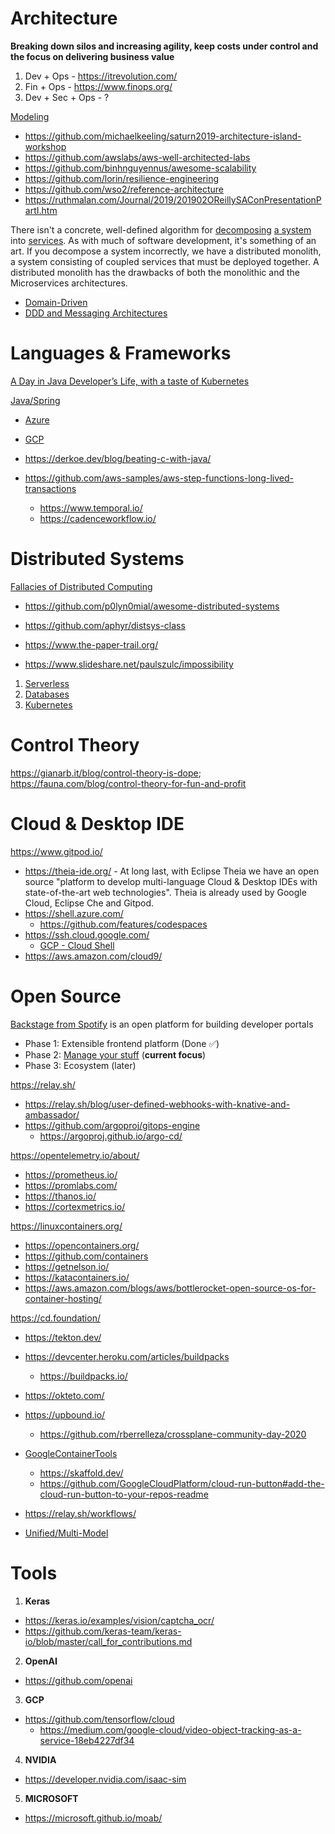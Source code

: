 # Architecture

**Breaking down silos and increasing agility, keep costs under control and the focus on delivering business value**

1. Dev + Ops - https://itrevolution.com/
2. Fin + Ops - https://www.finops.org/
3. Dev + Sec + Ops - ?

[Modeling](../Patterns/Modeling.md)

* https://github.com/michaelkeeling/saturn2019-architecture-island-workshop
* https://github.com/awslabs/aws-well-architected-labs
* https://github.com/binhnguyennus/awesome-scalability
* https://github.com/lorin/resilience-engineering
* https://github.com/wso2/reference-architecture
* https://ruthmalan.com/Journal/2019/201902OReillySAConPresentationPartI.htm

There isn't a concrete, well-defined algorithm for [decomposing](https://blog.acolyer.org/2016/09/05/on-the-criteria-to-be-used-in-decomposing-systems-into-modules/) [a system](https://queue.acm.org/detail.cfm?id=3395214) into [services](Modeling.md). As with much of software development, it's something of an art. If you decompose a system incorrectly, we have a distributed monolith, a system consisting of coupled services that must be deployed together. A distributed monolith has the drawbacks of both the monolithic and the Microservices architectures.

* [Domain-Driven](https://www.dddheuristics.com/)
* [DDD and Messaging Architectures](https://verraes.net/2019/05/ddd-msg-arch/)

# Languages & Frameworks

[A Day in Java Developer’s Life, with a taste of Kubernetes](https://github.com/aws-samples/kubernetes-for-java-developers/blob/master/readme.adoc)

[Java/Spring](https://www.infoq.com/news/2020/06/spring-boot-230-cloud/)
* [Azure](https://azure.microsoft.com/en-us/services/spring-cloud/)
* [GCP](https://cloud.spring.io/spring-cloud-gcp/reference/html/)
* https://derkoe.dev/blog/beating-c-with-java/

* https://github.com/aws-samples/aws-step-functions-long-lived-transactions
  * https://www.temporal.io/
  * https://cadenceworkflow.io/

# Distributed Systems

[Fallacies of Distributed Computing](https://en.wikipedia.org/wiki/Fallacies_of_distributed_computing)

* https://github.com/p0lyn0mial/awesome-distributed-systems

* https://github.com/aphyr/distsys-class

* https://www.the-paper-trail.org/

* https://www.slideshare.net/paulszulc/impossibility

1. [Serverless](../System/Serverless.md)
2. [Databases](../System/Databases.md)
3. [Kubernetes](../System/Kubernetes.md)

# Control Theory

https://gianarb.it/blog/control-theory-is-dope; https://fauna.com/blog/control-theory-for-fun-and-profit

# Cloud & Desktop IDE

https://www.gitpod.io/
* https://theia-ide.org/ - At long last, with Eclipse Theia we have an open source "platform to develop multi-language Cloud & Desktop IDEs with state-of-the-art web technologies". Theia is already used by Google Cloud, Eclipse Che and Gitpod.
* https://shell.azure.com/
  * https://github.com/features/codespaces
* https://ssh.cloud.google.com/
  * [GCP - Cloud Shell](https://cloud.google.com/blog/products/gcp/introducing-google-cloud-shels-new-code-editor)
* https://aws.amazon.com/cloud9/

# Open Source

[Backstage from Spotify](https://backstage.io/) is an open platform for building developer portals
* Phase 1: Extensible frontend platform (Done ✅) 
* Phase 2: [Manage your stuff](https://backstage.io/blog/2020/05/22/phase-2-service-catalog) (**current focus**)
* Phase 3: Ecosystem (later) 

https://relay.sh/
* https://relay.sh/blog/user-defined-webhooks-with-knative-and-ambassador/
* https://github.com/argoproj/gitops-engine
  * https://argoproj.github.io/argo-cd/  

https://opentelemetry.io/about/
* https://prometheus.io/
* https://promlabs.com/
* https://thanos.io/
* https://cortexmetrics.io/

https://linuxcontainers.org/
* https://opencontainers.org/
* https://github.com/containers
* https://getnelson.io/
* https://katacontainers.io/
* https://aws.amazon.com/blogs/aws/bottlerocket-open-source-os-for-container-hosting/

https://cd.foundation/
* https://tekton.dev/
  
* https://devcenter.heroku.com/articles/buildpacks
  * https://buildpacks.io/
    
* https://okteto.com/

* https://upbound.io/
  * https://github.com/rberrelleza/crossplane-community-day-2020

* [GoogleContainerTools](https://github.com/GoogleContainerTools)
  * https://skaffold.dev/
  * https://github.com/GoogleCloudPlatform/cloud-run-button#add-the-cloud-run-button-to-your-repos-readme
  
* https://relay.sh/workflows/

* [Unified/Multi-Model](http://www.mm-adt.org/)

# Tools

1. **Keras**
* https://keras.io/examples/vision/captcha_ocr/
* https://github.com/keras-team/keras-io/blob/master/call_for_contributions.md

2. **OpenAI**
* https://github.com/openai

3. **GCP**
* https://github.com/tensorflow/cloud
  * https://medium.com/google-cloud/video-object-tracking-as-a-service-18eb4227df34

4. **NVIDIA**
* https://developer.nvidia.com/isaac-sim

5. **MICROSOFT**
* https://microsoft.github.io/moab/


